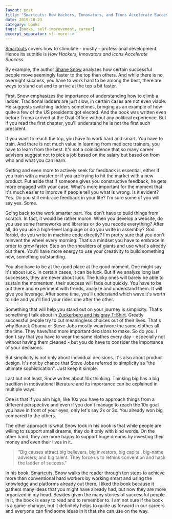 ```yaml
---
layout: post
title: "Smartcuts: How Hackers, Innovators, and Icons Accelerate Success by Shane Snow"
date: 2019-10-23
category: books
tags: [books, self-improvement, career]
excerpt_separator: <!--more-->
---
```

[Smartcuts](https://amzn.to/2YuJdMx) covers how to stimulate - mostly - professional development. Hence its subtitle is _How Hackers, Innovators and Icons Accelerate Success_.

By example, the author [Shane Snow](https://www.shanesnow.com/) analyzes how certain successful people move seemingly faster to the top than others.  And while there is no overnight success, you have to work hard to be among the best, there are ways to stand out and to arrive at the top a bit faster.
<!--more-->

First, Snow emphasizes the importance of understanding how to climb a ladder. Traditional ladders are just slow, in certain cases are not even viable. He suggests switching ladders sometimes, bringing as an example of how quite a few of the US presidents got elected. And the book was written even before Trump arrived at the Oval Office without any political experience. But if you read the first chapter, you'll understand he is not the first such president.

If you want to reach the top, you have to work hard and smart. You have to train. And there is not much value in learning from mediocre trainers, you have to learn from the best. It's not a coincidence that so many career advisors suggest not to pick a job based on the salary but based on from who and what you can learn.

Getting and even more to actively seek for feedback is essential, either if you train with a master or if you are trying to hit the market with a new product. Put aside that if someone gives you constructive feedback, he gets more engaged with your case. What's more important for the moment that it's much easier to improve if people tell you what is wrong. Is it evident? Yes. Do you still embrace feedback in your life? I'm sure some of you will say yes. Some.

Going back to the work smarter part. You don't have to build things from scratch. In fact, it would be rather moron. When you develop a website, do you use some frameworks and libraries or do you recode everything? After all, do you use a high-level language or do you write in assembly? God forbid, do you write in machine code directly? I'm pretty sure that you don't reinvent the wheel every morning. That's a mindset you have to embrace in order to grow faster. Step on the shoulders of giants and use what's already out there. You'll have more energy to use your creativity to build something new, something outstanding.

You also have to be at the good place at the good moment. One might say it's about luck. In certain cases, it can be luck. But if we analyze long last successes, they are never about luck. The lucky ones will barely be able to sustain the momentum, their success will fade out quickly. You have to be out there and experiment with trends, analyze and understand them. It will give you leverage. After some time, you'll understand which wave it's worth to ride and you'll find your rides one after the other.

Something that will help you stand out on your journey is simplicity. That's something I talk about in [Zuckerberg and his gray T-Shirt](). Greatly successful people try to cut meaningless choices out of their lives. That's why Barack Obama or Steve Jobs mostly wear/wore the same clothes all the time. They have/had more important decisions to make. So do you. I don't say that you have to wear the same clothes every day - especially not without having them cleaned - but you do have to consider the importance of your decisions.

But simplicity is not only about individual decisions. It's also about product design. It's not by chance that Steve Jobs referred to simplicity as “the ultimate sophistication". Just keep it simple.

Last but not least, Snow writes about 10x thinking. Thinking big has a big tradition in motivational literature and its importance can be explained in multiple ways.

One is that if you aim high, like 10x you have to approach things from a different perspective and even if you don't manage to reach the 10x goal you have in front of your eyes, only let's say 2x or 3x. You already won big compared to the others.

The other approach is what Snow took in his book is that while people are willing to support small dreams, they do it only with kind words. On the other hand, they are more happy to support huge dreams by investing their money and even their lives in it.

> "Big causes attract big believers, big investors, big capital, big-name
advisers, and big talent. They force us to rethink convention and hack the
ladder of success."

In his book, [Smartcuts](https://amzn.to/2YuJdMx), Snow walks the reader through ten steps to achieve more than conventional hard workers by working smart and using the knowledge and platforms already out there. I liked the book because it gathers many ideas that you might have already had, but now they are more organized in my head. Besides given the many stories of successful people in it, the book is easy to read and to remember to. I am not sure if the book is a game-changer, but it definitely helps to guide us forward in our careers and everyone can find some ideas in it that she can use on the way.